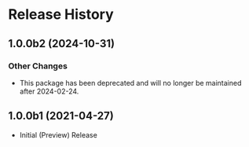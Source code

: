 # Release History

## 1.0.0b2 (2024-10-31)

### Other Changes

- This package has been deprecated and will no longer be maintained after 2024-02-24.

## 1.0.0b1 (2021-04-27)

* Initial (Preview) Release

